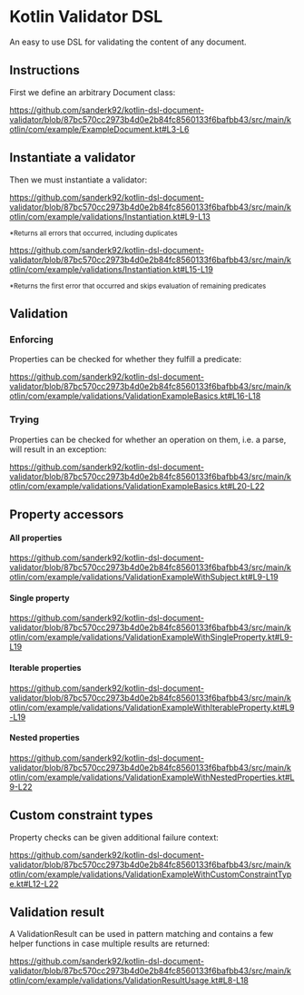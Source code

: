 # Kotlin Validator DSL
An easy to use DSL for validating the content of any document.

## Instructions

First we define an arbitrary Document class:

https://github.com/sanderk92/kotlin-dsl-document-validator/blob/87bc570cc2973b4d0e2b84fc8560133f6bafbb43/src/main/kotlin/com/example/ExampleDocument.kt#L3-L6

## Instantiate a validator

Then we must instantiate a validator:

https://github.com/sanderk92/kotlin-dsl-document-validator/blob/87bc570cc2973b4d0e2b84fc8560133f6bafbb43/src/main/kotlin/com/example/validations/Instantiation.kt#L9-L13

<sup>*Returns all errors that occurred, including duplicates<sup>

https://github.com/sanderk92/kotlin-dsl-document-validator/blob/87bc570cc2973b4d0e2b84fc8560133f6bafbb43/src/main/kotlin/com/example/validations/Instantiation.kt#L15-L19

<sup>*Returns the first error that occurred and skips evaluation of remaining predicates<sup>

## Validation

### Enforcing

Properties can be checked for whether they fulfill a predicate:

https://github.com/sanderk92/kotlin-dsl-document-validator/blob/87bc570cc2973b4d0e2b84fc8560133f6bafbb43/src/main/kotlin/com/example/validations/ValidationExampleBasics.kt#L16-L18

### Trying

Properties can be checked for whether an operation on them, i.e. a parse, will result in an exception:

https://github.com/sanderk92/kotlin-dsl-document-validator/blob/87bc570cc2973b4d0e2b84fc8560133f6bafbb43/src/main/kotlin/com/example/validations/ValidationExampleBasics.kt#L20-L22
## Property accessors

#### All properties

https://github.com/sanderk92/kotlin-dsl-document-validator/blob/87bc570cc2973b4d0e2b84fc8560133f6bafbb43/src/main/kotlin/com/example/validations/ValidationExampleWithSubject.kt#L9-L19

#### Single property

https://github.com/sanderk92/kotlin-dsl-document-validator/blob/87bc570cc2973b4d0e2b84fc8560133f6bafbb43/src/main/kotlin/com/example/validations/ValidationExampleWithSingleProperty.kt#L9-L19

#### Iterable properties

https://github.com/sanderk92/kotlin-dsl-document-validator/blob/87bc570cc2973b4d0e2b84fc8560133f6bafbb43/src/main/kotlin/com/example/validations/ValidationExampleWithIterableProperty.kt#L9-L19

#### Nested properties

https://github.com/sanderk92/kotlin-dsl-document-validator/blob/87bc570cc2973b4d0e2b84fc8560133f6bafbb43/src/main/kotlin/com/example/validations/ValidationExampleWithNestedProperties.kt#L9-L22

## Custom constraint types

Property checks can be given additional failure context:

https://github.com/sanderk92/kotlin-dsl-document-validator/blob/87bc570cc2973b4d0e2b84fc8560133f6bafbb43/src/main/kotlin/com/example/validations/ValidationExampleWithCustomConstraintType.kt#L12-L22

## Validation result

A ValidationResult can be used in pattern matching and contains a few helper functions in case multiple results are returned:

https://github.com/sanderk92/kotlin-dsl-document-validator/blob/87bc570cc2973b4d0e2b84fc8560133f6bafbb43/src/main/kotlin/com/example/validations/ValidationResultUsage.kt#L8-L18